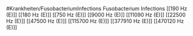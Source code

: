 #Krankheiten/FusobacteriumInfections
Fusobacterium Infections
[[190 Hz (E)]]
[[180 Hz (E)]]
[[750 Hz (E)]]
[[9000 Hz (E)]]
[[11090 Hz (E)]]
[[22500 Hz (E)]]
[[47500 Hz (E)]]
[[115700 Hz (E)]]
[[377910 Hz (E)]]
[[470120 Hz (E)]]